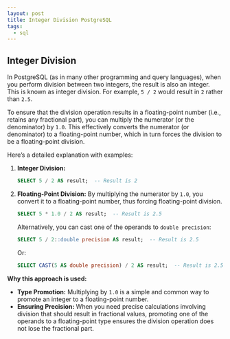 ```yaml
---
layout: post
title: Integer Division PostgreSQL
tags:
  - sql
---
```

## Integer Division

In PostgreSQL (as in many other programming and query languages), when you perform division between two integers, the result is also an integer. This is known as integer division. For example, `5 / 2` would result in `2` rather than `2.5`.

To ensure that the division operation results in a floating-point number (i.e., retains any fractional part), you can multiply the numerator (or the denominator) by `1.0`. This effectively converts the numerator (or denominator) to a floating-point number, which in turn forces the division to be a floating-point division.

Here’s a detailed explanation with examples:

1. **Integer Division:**
    
    ```sql
    SELECT 5 / 2 AS result;  -- Result is 2
    ```
    
2. **Floating-Point Division:** By multiplying the numerator by `1.0`, you convert it to a floating-point number, thus forcing floating-point division.
    
    ```sql
    SELECT 5 * 1.0 / 2 AS result;  -- Result is 2.5
    ```
    
    Alternatively, you can cast one of the operands to `double precision`:
    
    ```sql
    SELECT 5 / 2::double precision AS result;  -- Result is 2.5
    ```
    
    Or:
    
    ```sql
    SELECT CAST(5 AS double precision) / 2 AS result;  -- Result is 2.5
    ```
    

**Why this approach is used:**

- **Type Promotion:** Multiplying by `1.0` is a simple and common way to promote an integer to a floating-point number.
- **Ensuring Precision:** When you need precise calculations involving division that should result in fractional values, promoting one of the operands to a floating-point type ensures the division operation does not lose the fractional part.